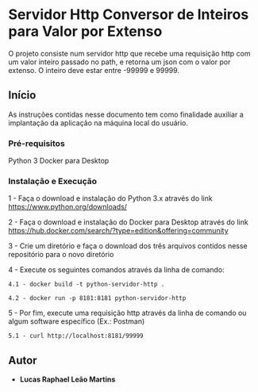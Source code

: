 # Servidor Http Conversor de Inteiros para Valor por Extenso

O projeto consiste num servidor http que recebe uma requisição http com um valor inteiro passado no path, e retorna um json com o valor por extenso. O inteiro deve estar entre -99999 e 99999.

## Início

As instruções contidas nesse documento tem como finalidade auxiliar a implantação da aplicação na máquina local do usuário.

### Pré-requisitos

Python 3
Docker para Desktop

### Instalação e Execução

1 - Faça o download e instalação do Python 3.x através do link https://www.python.org/downloads/

2 - Faça o download e instalação do Docker para Desktop através do link https://hub.docker.com/search/?type=edition&offering=community

3 - Crie um diretório e faça o download dos três arquivos contidos nesse repositório para o novo diretório

4 - Execute os seguintes comandos através da linha de comando:
	
	4.1 - docker build -t python-servidor-http .
	
	4.2 - docker run -p 8181:8181 python-servidor-http
	
5 - Por fim, execute uma requisição http através da linha de comando ou algum software específico (Ex.: Postman)

	5.1 - curl http://localhost:8181/99999

## Autor

* **Lucas Raphael Leão Martins** 

